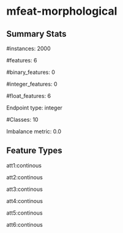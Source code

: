 # mfeat-morphological

## Summary Stats

#instances: 2000

#features: 6

  #binary_features: 0

  #integer_features: 0

  #float_features: 6

Endpoint type: integer

#Classes: 10

Imbalance metric: 0.0

## Feature Types

 att1:continous

att2:continous

att3:continous

att4:continous

att5:continous

att6:continous

